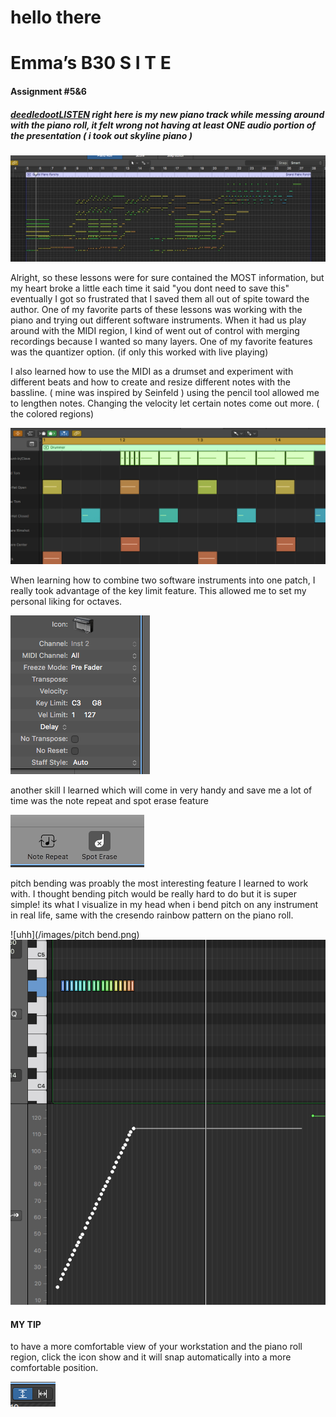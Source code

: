 # hello there

# Emma’s B30 S I T E

#### Assignment #5&6
##### [deedledootLISTEN](audio/deedledoot.mp3)  right here is my new piano track while messing around with the piano roll, it felt wrong not having at least ONE audio portion of the presentation ( i took out skyline piano )

![Overview Screendhot](/images/pianoroll.png)

  Alright, so these lessons were for sure contained the MOST information, but my heart broke a little each time it said "you dont need to save this" eventually I got so frustrated that I saved them all out of spite toward the author. 
      One of my favorite parts of these lessons was working with the piano and trying out different software instruments. When it had us play around with the MIDI region, I kind of went out of control with merging recordings because I wanted so many layers. One of my favorite features was the quantizer option. (if only this worked with live playing) 
 
 
     
   I also learned how to use the MIDI as a drumset and experiment with different beats and how to create and resize different notes with the bassline. ( mine was inspired by Seinfeld ) using the pencil tool allowed me to lengthen notes. Changing the velocity let certain notes come out more. ( the colored regions)

![colors](/images/velocitylevels.png)
      
When learning how to combine two software instruments into one patch, I really took advantage of the key limit feature. This allowed me to set my personal liking for octaves.


![keys](/images/keylimit.png)
      
another skill I learned which will come in very handy and save me a lot of time was the note repeat and spot erase feature

![note](/images/noterepeateearase.png)
      
pitch bending was proably the most interesting feature I learned to work with. I thought bending pitch would be really hard to do but it is super simple! its what I visualize in my head when i bend pitch on any instrument in real life, same with the cresendo rainbow pattern on the piano roll.

![uhh](/images/pitch bend.png)       ![rain](/images/rainbowcres.png)
      
      
      
      
      
#### MY TIP
      
   to have a more comfortable view of your workstation and the piano roll region, click the icon show and it will snap automatically into a more comfortable position.
     
![icon](/images/comfortableview.png)
